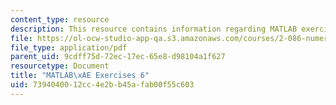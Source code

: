 ```yaml
---
content_type: resource
description: This resource contains information regarding MATLAB exercises 6.
file: https://ol-ocw-studio-app-qa.s3.amazonaws.com/courses/2-086-numerical-computation-for-mechanical-engineers-fall-2012/7394040012cc4e2bb45afab00f55c603_MIT2_086F12_matlab_ex6.pdf
file_type: application/pdf
parent_uid: 9cdff75d-72ec-17ec-65e8-d98104a1f627
resourcetype: Document
title: "MATLAB\xAE Exercises 6"
uid: 73940400-12cc-4e2b-b45a-fab00f55c603
---
```

